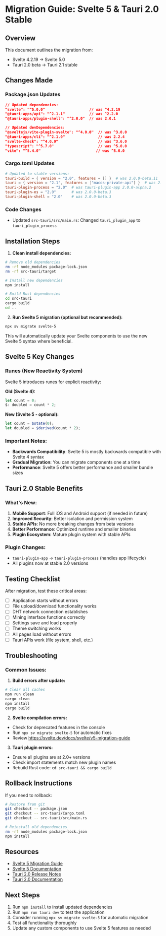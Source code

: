 # Migration Guide: Svelte 5 & Tauri 2.0 Stable

## Overview
This document outlines the migration from:
- Svelte 4.2.19 → Svelte 5.0
- Tauri 2.0 beta → Tauri 2.1 stable

## Changes Made

### Package.json Updates
```json
// Updated dependencies:
"svelte": "^5.0.0"                    // was ^4.2.19
"@tauri-apps/api": "^2.1.1"           // was ^2.2.0
"@tauri-apps/plugin-shell": "^2.0.0"  // was 2.0.1

// Updated devDependencies:
"@sveltejs/vite-plugin-svelte": "^4.0.0"  // was ^3.0.0
"@tauri-apps/cli": "^2.1.0"               // was 2.2.4
"svelte-check": "^4.0.0"                  // was ^3.6.0
"typescript": "^5.7.0"                    // was ^5.0.0
"vite": "^5.4.0"                         // was ^5.0.0
```

### Cargo.toml Updates
```toml
# Updated to stable versions:
tauri-build = { version = "2.0", features = [] }  # was 2.0.0-beta.11
tauri = { version = "2.1", features = ["macos-private-api"] }  # was 2.0.0-beta.14
tauri-plugin-process = "2.0"  # was tauri-plugin-app 2.0.0-alpha.2
tauri-plugin-os = "2.0"       # was 2.0.0-beta.3
tauri-plugin-shell = "2.0"    # was 2.0.0-beta.3
```

### Code Changes
- Updated `src-tauri/src/main.rs`: Changed `tauri_plugin_app` to `tauri_plugin_process`

## Installation Steps

1. **Clean install dependencies:**
```bash
# Remove old dependencies
rm -rf node_modules package-lock.json
rm -rf src-tauri/target

# Install new dependencies
npm install

# Build Rust dependencies
cd src-tauri
cargo build
cd ..
```

2. **Run Svelte 5 migration (optional but recommended):**
```bash
npx sv migrate svelte-5
```

This will automatically update your Svelte components to use the new Svelte 5 syntax where beneficial.

## Svelte 5 Key Changes

### Runes (New Reactivity System)
Svelte 5 introduces runes for explicit reactivity:

**Old (Svelte 4):**
```javascript
let count = 0;
$: doubled = count * 2;
```

**New (Svelte 5 - optional):**
```javascript
let count = $state(0);
let doubled = $derived(count * 2);
```

### Important Notes:
- **Backwards Compatibility**: Svelte 5 is mostly backwards compatible with Svelte 4 syntax
- **Gradual Migration**: You can migrate components one at a time
- **Performance**: Svelte 5 offers better performance and smaller bundle sizes

## Tauri 2.0 Stable Benefits

### What's New:
1. **Mobile Support**: Full iOS and Android support (if needed in future)
2. **Improved Security**: Better isolation and permission system
3. **Stable APIs**: No more breaking changes from beta versions
4. **Better Performance**: Optimized runtime and smaller binaries
5. **Plugin Ecosystem**: Mature plugin system with stable APIs

### Plugin Changes:
- `tauri-plugin-app` → `tauri-plugin-process` (handles app lifecycle)
- All plugins now at stable 2.0 versions

## Testing Checklist

After migration, test these critical areas:

- [ ] Application starts without errors
- [ ] File upload/download functionality works
- [ ] DHT network connection establishes
- [ ] Mining interface functions correctly
- [ ] Settings save and load properly
- [ ] Theme switching works
- [ ] All pages load without errors
- [ ] Tauri APIs work (file system, shell, etc.)

## Troubleshooting

### Common Issues:

1. **Build errors after update:**
```bash
# Clear all caches
npm run clean
cargo clean
npm install
cargo build
```

2. **Svelte compilation errors:**
- Check for deprecated features in the console
- Run `npx sv migrate svelte-5` for automatic fixes
- Review https://svelte.dev/docs/svelte/v5-migration-guide

3. **Tauri plugin errors:**
- Ensure all plugins are at 2.0+ versions
- Check import statements match new plugin names
- Rebuild Rust code: `cd src-tauri && cargo build`

## Rollback Instructions

If you need to rollback:

```bash
# Restore from git
git checkout -- package.json
git checkout -- src-tauri/Cargo.toml
git checkout -- src-tauri/src/main.rs

# Reinstall old dependencies
rm -rf node_modules package-lock.json
npm install
```

## Resources

- [Svelte 5 Migration Guide](https://svelte.dev/docs/svelte/v5-migration-guide)
- [Svelte 5 Documentation](https://svelte.dev/docs)
- [Tauri 2.0 Release Notes](https://v2.tauri.app/blog/tauri-20/)
- [Tauri 2.0 Documentation](https://v2.tauri.app/)

## Next Steps

1. Run `npm install` to install updated dependencies
2. Run `npm run tauri dev` to test the application
3. Consider running `npx sv migrate svelte-5` for automatic migration
4. Test all functionality thoroughly
5. Update any custom components to use Svelte 5 features as needed